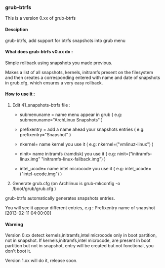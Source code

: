 ### grub-btrfs


This is a version 0.xx of grub-btrfs

#### Desciption

grub-btrfs, add support for btrfs snapshots into grub menu

#### What does grub-btrfs v0.xx do :

Simple rollback using snapshots you made previous.

Makes a list of all snapshots, kernels, initramfs present on the filesystem and then creates a corresponding entered with name and date of snapshots in grub.cfg, which ensures a very easy rollback.

#### How to use it :

1. Edit 41_snapshots-btrfs file :

	* submenuname = name menu appear in grub ( e.g: submenuname="ArchLinux Snapshots" )

	* prefixentry = add a name ahead your snapshots entries ( e.g: prefixentry="Snapshot" )

	* nkernel= name kernel you use it ( e.g: nkernel=("vmlinuz-linux") )

	* ninit= name initramfs (ramdisk) you use it ( e.g: ninit=("initramfs-linux.img" "initramfs-linux-fallback.img") )

	* intel_ucode= name intel microcode you use it ( e.g: intel_ucode=("intel-ucode.img") )

2. Generate grub.cfg (on Archlinux is grub-mkconfig -o /boot/grub/grub.cfg )

grub-btrfs automatically generates snapshots entries.

You will see it appear different entries, e.g : Prefixentry name of snapshot [2013-02-11 04:00:00]

#### Warning

Version 0.xx detect kernels,initramfs,intel microcode only in boot partition, not in snapshot.
If kernels,initramfs,intel microcode, are present in boot partition but not in snapshot, entry will be created but not fonctional, you don't boot it.

Version 1.xx will do it, release soon.

